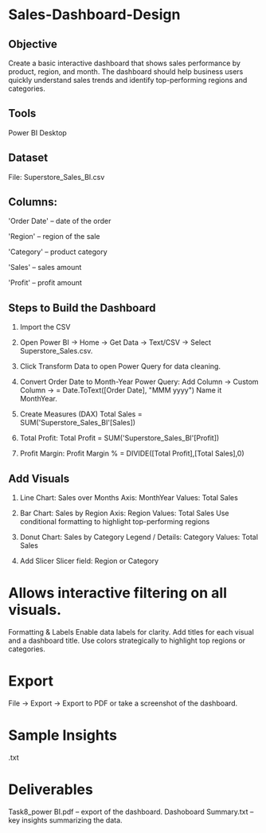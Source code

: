 # Sales-Dashboard-Design

## Objective
Create a basic interactive dashboard that shows sales performance by product, region, and month. The dashboard should help business users quickly understand sales trends and identify top-performing regions and categories.

## Tools
Power BI Desktop 

## Dataset

File: Superstore_Sales_BI.csv

## Columns:

'Order Date' – date of the order

'Region' – region of the sale

'Category' – product category

'Sales' – sales amount

'Profit' – profit amount

## Steps to Build the Dashboard

1. Import the CSV

2. Open Power BI → Home → Get Data → Text/CSV → Select Superstore_Sales.csv.

3. Click Transform Data to open Power Query for data cleaning.

4. Convert Order Date to Month-Year
   Power Query: Add Column → Custom Column →
   = Date.ToText([Order Date], "MMM yyyy") 
   Name it MonthYear.

5. Create Measures (DAX)
Total Sales = SUM('Superstore_Sales_BI'[Sales])

6. Total Profit:
Total Profit = SUM('Superstore_Sales_BI'[Profit])

7. Profit Margin:
Profit Margin % = DIVIDE([Total Profit],[Total Sales],0)

## Add Visuals

1. Line Chart: Sales over Months
   Axis: MonthYear
   Values: Total Sales

2. Bar Chart: Sales by Region
   Axis: Region
   Values: Total Sales
   Use conditional formatting to highlight top-performing regions
   
3. Donut Chart: Sales by Category
   Legend / Details: Category
   Values: Total Sales

4. Add Slicer
   Slicer field: Region or Category

# Allows interactive filtering on all visuals.

Formatting & Labels
Enable data labels for clarity.
Add titles for each visual and a dashboard title.
Use colors strategically to highlight top regions or categories.

# Export
File → Export → Export to PDF or take a screenshot of the dashboard.

# Sample Insights
.txt

# Deliverables
Task8_power BI.pdf – export of the dashboard.
Dashoboard Summary.txt – key insights summarizing the data.




